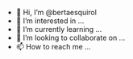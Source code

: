 - 👋 Hi, I’m @bertaesquirol
- 👀 I’m interested in ...
- 🌱 I’m currently learning ...
- 💞️ I’m looking to collaborate on ...
- 📫 How to reach me ...

<!---
bertaesquirol/bertaesquirol is a ✨ special ✨ repository because its `README.md` (this file) appears on your GitHub profile.
You can click the Preview link to take a look at your changes.
--->
